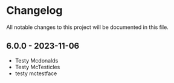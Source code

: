 # Changelog

All notable changes to this project will be documented in this file.

## 6.0.0 - 2023-11-06

- Testy Mcdonalds
- Testy McTesticles
- testy mctestface
